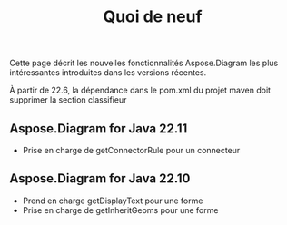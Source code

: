 ﻿---
title: Quoi de neuf
linktitle: Quoi de neuf
type: docs
weight: 5
url: /fr/java/whatsnew/
description: Aspose.Diagram for Java se développe et s'améliore quotidiennement. Sur cette page, vous pouvez en savoir plus sur les fonctionnalités les plus importantes et les plus intéressantes du produit
---
Cette page décrit les nouvelles fonctionnalités Aspose.Diagram les plus intéressantes introduites dans les versions récentes.

À partir de 22.6, la dépendance dans le pom.xml du projet maven doit supprimer la section classifieur

## Aspose.Diagram for Java 22.11

* Prise en charge de getConnectorRule pour un connecteur

## Aspose.Diagram for Java 22.10

* Prend en charge getDisplayText pour une forme
* Prise en charge de getInheritGeoms pour une forme



